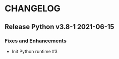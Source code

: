 # CHANGELOG

## Release Python v3.8-1 2021-06-15
### Fixes and Enhancements
- Init Python runtime #3
